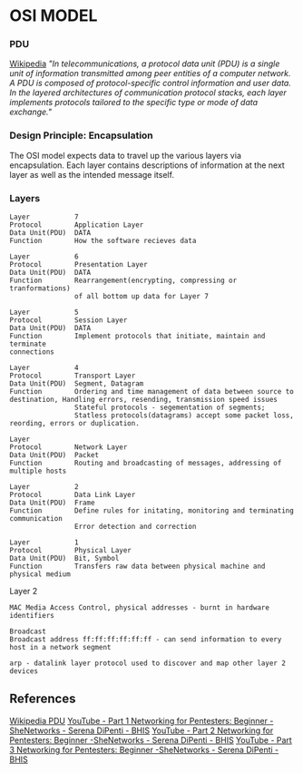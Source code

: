 # OSI MODEL

### PDU 

[Wikipedia](https://en.wikipedia.org/wiki/Protocol_data_unit) *"In telecommunications, a protocol data unit (PDU) is a single unit of information transmitted among peer entities of a computer network. A PDU is composed of protocol-specific control information and user data. In the layered architectures of communication protocol stacks, each layer implements protocols tailored to the specific type or mode of data exchange."*

### Design Principle: Encapsulation

The OSI model expects data to travel up the various layers via encapsulation. 
Each layer contains descriptions of information at the next layer as well as the intended message itself.

### Layers
```
Layer 			7
Protocol 		Application Layer
Data Unit(PDU) 	DATA
Function		How the software recieves data
						 
Layer 			6
Protocol		Presentation Layer
Data Unit(PDU)  DATA
Function		Rearrangement(encrypting, compressing or tranformations) 
				of all bottom up data for Layer 7

Layer			5
Protocol		Session Layer
Data Unit(PDU)	DATA
Function		Implement protocols that initiate, maintain and terminate 												       			 connections	

Layer			4
Protocol		Transport Layer
Data Unit(PDU)	Segment, Datagram
Function		Ordering and time management of data between source to destination, Handling errors, resending, transmission speed issues
				Stateful protocols - segementation of segments;
				Statless protocols(datagrams) accept some packet loss, reording, errors or duplication.

Layer
Protocol		Network Layer
Data Unit(PDU)	Packet
Function		Routing and broadcasting of messages, addressing of multiple hosts

Layer 			2
Protocol		Data Link Layer
Data Unit(PDU)	Frame
Function		Define rules for initating, monitoring and terminating communication
				Error detection and correction

Layer			1
Protocol		Physical Layer
Data Unit(PDU)	Bit, Symbol
Function		Transfers raw data between physical machine and physical medium

```



Layer 2 
```goat
MAC Media Access Control, physical addresses - burnt in hardware identifiers 

Broadcast 
Broadcast address ff:ff:ff:ff:ff:ff - can send information to every host in a network segment 

arp - datalink layer protocol used to discover and map other layer 2 devices
```


## References

[Wikipedia PDU](https://en.wikipedia.org/wiki/Protocol_data_unit)
[YouTube - Part 1 Networking for Pentesters: Beginner -SheNetworks - Serena  DiPenti - BHIS](https://www.youtube.com/watch?v=FFzBgb00ffk)
[YouTube - Part 2 Networking for Pentesters: Beginner -SheNetworks - Serena  DiPenti - BHIS](https://www.youtube.com/watch?v=ikIGTW0uraA)
[YouTube - Part 3 Networking for Pentesters: Beginner -SheNetworks - Serena  DiPenti - BHIS](https://www.youtube.com/watch?v=HS0bicAd-5A)
